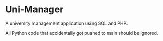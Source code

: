 # Uni-Manager

A university management application using SQL and PHP.

All Python code that accidentally got pushed to main should be ignored.
